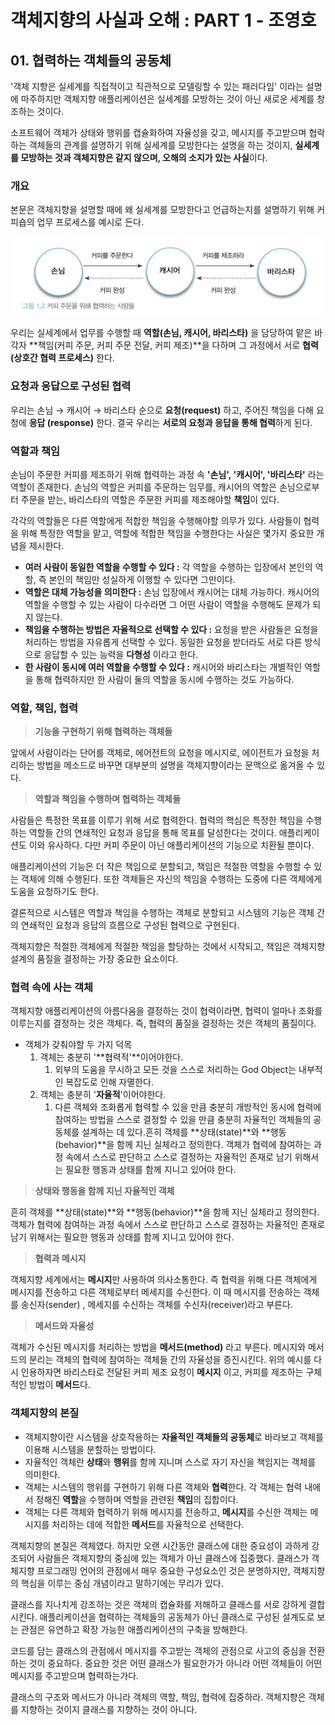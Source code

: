 # 객체지향의 사실과 오해 : PART 1 - 조영호

## 01. 협력하는 객체들의 공동체

'객체 지향은 실세계를 직접적이고 직관적으로 모델링할 수 있는 패러다임' 이라는 설명에 마주하지만 객체지향 애플리케이션은 실세계를 모방하는 것이 아닌 새로운 세계를 창조하는 것이다. 

소프트웨어 객체가 상태와 행위를 캡슐화하여 자율성을 갖고, 메시지를 주고받으며 협락하는 객체들의 관계를 설명하기 위해 실세계를 모방한다는 설명을 하는 것이지, **실세계를 모방하는 것과 객체지향은 같지 않으며, 오해의 소지가 있는 사실**이다. 

### 개요

본문은 객체지향을 설명할 때에 왜 실세계를 모방한다고 언급하는지를 설명하기 위해 커피숍의 업무 프로세스를 예시로 든다. 

<img src="img/객체지향_개요.png">

우리는 실세계에서 업무를 수행할 때 **역할(손님, 캐시어, 바리스타)** 을 담당하여 맡은 바 각자 **책임(커피 주문, 커피 주문 전달, 커피 제조)**을 다하며 그 과정에서 서로 **협력(상호간 협력 프로세스)** 한다.

### 요청과 응답으로 구성된 협력

우리는 손님 → 캐시어 → 바리스타 순으로 **요청(request)** 하고, 주어진 책임을 다해 요청에 **응답 (response)** 한다. 결국 우리는 **서로의 요청과 응답을 통해 협력**하게 된다. 

### 역할과 책임

손님이 주문한 커피를 제조하기 위해 협력하는 과정 속 **'손님', '캐시어', '바리스타'** 라는 역할이 존재한다. 손님의 역할은 커피를 주문하는 임무를, 캐시어의 역할은 손님으로부터 주문을 받는, 바리스타의 역할은 주문한 커피를 제조해야할 **책임**이 있다.

각각의 역할들은 다른 역할에게 적합한 책임을 수행해야할 의무가 있다. 사람들이 협력을 위해 특정한 역할을 맡고, 역할에 적합한 책임을 수행한다는 사실은 몇가지 중요한 개념을 제시한다.

- **여러 사람이 동일한 역할을 수행할 수 있다 :** 각 역할을 수행하는 입장에서 본인의 역할, 즉 본인의 책임만 성실하게 이행할 수 있다면 그만이다.
- **역할은 대체 가능성을 의미한다 :** 손님 입장에서 캐시어는 대체 가능하다. 캐시어의 역할을 수행할 수 있는 사람이 다수라면 그 어떤 사람이 역할을 수행해도 문제가 되지 않는다.
- **책임을 수행하는 방법은 자율적으로 선택할 수 있다 :**  요청을 받은 사람들은 요청을 처리하는 방법을 자유롭게 선택할 수 있다. 동일한 요청을 받더라도 서로 다른 방식으로 응답할 수 있는 능력을 **다형성** 이라고 한다.
- **한 사람이 동시에 여러 역할을 수행할 수 있다 :** 캐시어와 바리스타는 개별적인 역할을 통해 협력하지만 한 사람이 둘의 역할을 동시에 수행하는 것도 가능하다.

### 역할, 책임, 협력

> **기능을 구현하기 위해 협력하는 객체들**
> 

앞에서 사람이라는 단어를 객체로, 에어전트의 요청을 메시지로, 에이전트가 요청을 처리하는 방법을 메소드로 바꾸면 대부분의 설명을 객체지향이라는 문맥으로 옮겨올 수 있다.

> **역할과 책임을 수행하며 협력하는 객체들**
>

사람들은 특정한 목표를 이루기 위해 서로 협력한다. 협력의 핵심은 특정한 책임을 수행하는 역할들 간의 연쇄적인 요청과 응답을 통해 목표를 달성한다는 것이다. 애플리케이션도 이와 유사하다. 다만 커피 주문이 아닌 애플리케이션의 기능으로 치환될 뿐이다. 

애플리케이션의 기능은 더 작은 책임으로 분할되고, 책임은 적절한 역할을 수행할  수 있는 객체에 의해 수행된다. 또한 객체들은 자신의 책임을 수행하는 도중에 다른 객체에게 도움을 요청하기도 한다.

결론적으로 시스템은 역할과 책임을 수행하는 객체로 분할되고 시스템의 기능은 객체 간의 연쇄적인 요청과 응답의 흐름으로 구성된 협력으로 구현된다.

객체지향은 적절한 객체에게 적절한 책임을 할당하는 것에서 시작되고, 책임은 객체지향 설계의 품질을 결정하는 가장 중요한 요소이다.

### 협력 속에 사는 객체

객체지향 애플리케이션의 아름다움을 결정하는 것이 협력이라면, 협력이 얼마나 조화를 이루는지를 결정하는 것은 객체다. 즉, 협력의 품질을 결정하는 것은 객체의 품질이다.

- 객체가 갖춰야할 두 가지 덕목
    1. 객체는 충분히 '**협력적'**이어야한다.
        1. 외부의 도움을 무시하고 모든 것을 스스로 처리하는 God Object는 내부적인 복잡도로 인해 자멸한다.
    2. 객체는 충분히 '**자율적**'이어야한다.
        1. 다른 객체와 조화롭게 협력할 수 있을 만큼 충분히 개방적인 동시에 협력에 참여하는 방법을 스스로 결정할 수 있을 만큼 충분히 자율적인 객체들의 공동체를 설계하는 데 있다.흔히 객체를 **상태(state)**와 **행동(behavior)**을 함께 지닌 실체라고 정의한다. 객체가 협력에 참여하는 과정 속에서 스스로 판단하고 스스로 결정하는 자율적인 존재로 남기 위해서는 필요한 행동과 상태를 함께 지니고 있어야 한다.


> **상태와 행동을 함께 지닌 자율적인 객체**
> 

흔히 객체를 **상태(state)**와 **행동(behavior)**을 함께 지닌 실체라고 정의한다. 객체가 협력에 참여하는 과정 속에서 스스로 판단하고 스스로 결정하는 자율적인 존재로 남기 위해서는 필요한 행동과 상태를 함께 지니고 있어야 한다.

> **협력과 메시지**
> 

객체지향 세계에서는 **메시지**만 사용하여 의사소통한다. 즉 협력을 위해 다른 객체에게 메시지를 전송하고 다른 객체로부터 메세지를 수신한다. 이 때 메시지를 전송하는 객체를 송신자(sender) , 메세지를 수신하는 객체를 수신자(receiver)라고 부른다.

> **메서드와 자율성**
> 

객체가 수신된 메시지를 처리하는 방법을 **메서드(method)** 라고 부른다. 메시지와 메서드의 분리는 객체의 협력에 참여하는 객체들 간의 자율성을 증진시킨다. 위의 예시를 다시 인용하자면 바리스타로 전달된 커피 제조 요청이 **메시지** 이고, 커피를 제조하는 구체적인 방법이 **메서드**다. 

### 객체지향의 본질

- 객체지향이란 시스템을 상호작용하는 **자율적인 객체들의 공동체**로 바라보고 객체를 이용해 시스템을 분할하는 방법이다.
- 자율적인 객체란 **상태**와 **행위**를 함께 지니며 스스로 자기 자신을 책임지는 객체를 의미한다.
- 객체는 시스템의 행위를 구현하기 위해 다른 객체와 **협력**한다. 각 객체는 협력 내에서 정해진 **역할**을 수행하며 역할을 관련된 **책임**의 집합이다.
- 객체는 다른 객체와 협력하기 위해 메시지를 전송하고, **메시지**를 수신한 객체는 메시지를 처리하는 데에 적합한 **메서드**를 자율적으로 선택한다.

객체지향의 본질은 객체였다. 하지만 오랜 시간동안 클래스에 대한 중요성이 과하게 강조되어 사람들은 객체지향의 중심에 있는 객체가 아닌  클래스에 집중했다. 클래스가 객체지향 프로그래밍 언어의 관점에서 매우 중요한 구성요소인 것은 분명하지만, 객체지향의 핵심을 이루는 중심 개념이라고 말하기에는 무리가 있다. 

클래스를 지나치게 강조하는 것은 객체의 캡슐화를 저해하고 클래스를 서로 강하게 결합시킨다. 애플리케이션을 협력하는 객체들의 공동체가 아닌 클래스로 구성된 설계도로 보는 관점은 유연하고 확장 가능한 애플리케이션의 구축을 방해한다. 

코드를 담는 클래스의 관점에서 메시지를 주고받는 객체의 관점으로 사고의 중심을 전환하는 것이 중요하다. 중요한 것은 어떤 클래스가  필요한가가 아니라 어떤 객체들이 어떤 메시지를 주고받으며 협력하는가다.

클래스의 구조와 메서드가 아니라 객체의 역할, 책임, 협력에 집중하라. 객체지향은 객체를 지향하는 것이지 클래스를 지향하는 것이 아니다.

